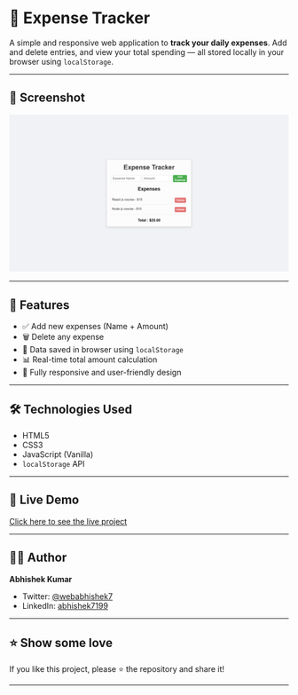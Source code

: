 # 💸 Expense Tracker

A simple and responsive web application to **track your daily expenses**. Add and delete entries, and view your total spending — all stored locally in your browser using `localStorage`.

---

## 📸 Screenshot

![Expense Tracker Screenshot](./app-preview.png)

---

## 🚀 Features

- ✅ Add new expenses (Name + Amount)
- 🗑️ Delete any expense
- 💾 Data saved in browser using `localStorage`
- 📊 Real-time total amount calculation
- 📱 Fully responsive and user-friendly design

---

## 🛠️ Technologies Used

- HTML5
- CSS3
- JavaScript (Vanilla)
- `localStorage` API

---

## 🔗 Live Demo

[Click here to see the live project](https://your-username.github.io/expense-tracker)

---

## 🧑‍💻 Author

**Abhishek Kumar**

- Twitter: [@webabhishek7](https://x.com/webabhishek7)
- LinkedIn: [abhishek7199](https://www.linkedin.com/in/abhishek7199/)

---

## ⭐ Show some love

If you like this project, please ⭐ the repository and share it!

---
